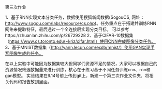 第三次作业

1、基于RNN实现文本分类任务，数据使用搜狐新闻数据(SogouCS, 网址：http://www.sogou.com/labs/resource/cs.php)。任务重点在于搭建并训练RNN网络来提取特征，最后通过一个全连接层实现分类目标。
可以参考https://zhuanlan.zhihu.com/p/26729228
2、基于CIFAR-10数据集（https://www.cs.toronto.edu/~kriz/cifar.html）使用CNN完成图像分类任务。
3、基于MNIST数据集（http://yann.lecun.com/exdb/mnist/）使用GAN实现手写图像生成的任务。

在以上实验中可能因为数据集较大但同学们资源不足的情况，大家可以根据自己的资源情况筛选数据量来进行训练，核心在于练习基于不同任务训练cnn、rnn和gan模型。
实验结果在6.14号前上传到git上，新建一个第三次作业文件夹，将相关代码和报告放到里面。